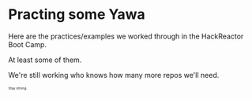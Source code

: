 # Practing some Yawa

Here are the practices/examples we worked through in the HackReactor Boot Camp.

At least some of them.

We're still working who knows how many more repos we'll need.

<sup><sup><sup><sup>Stay strong.</sup></sup></sup></sup>
